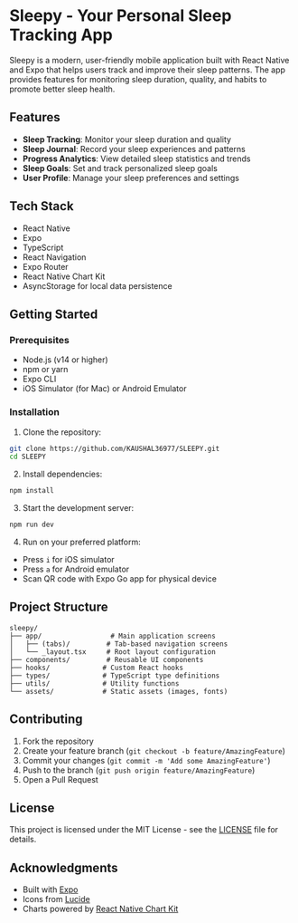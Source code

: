 # Sleepy - Your Personal Sleep Tracking App

Sleepy is a modern, user-friendly mobile application built with React Native and Expo that helps users track and improve their sleep patterns. The app provides features for monitoring sleep duration, quality, and habits to promote better sleep health.

## Features

- **Sleep Tracking**: Monitor your sleep duration and quality
- **Sleep Journal**: Record your sleep experiences and patterns
- **Progress Analytics**: View detailed sleep statistics and trends
- **Sleep Goals**: Set and track personalized sleep goals
- **User Profile**: Manage your sleep preferences and settings

## Tech Stack

- React Native
- Expo
- TypeScript
- React Navigation
- Expo Router
- React Native Chart Kit
- AsyncStorage for local data persistence

## Getting Started

### Prerequisites

- Node.js (v14 or higher)
- npm or yarn
- Expo CLI
- iOS Simulator (for Mac) or Android Emulator

### Installation

1. Clone the repository:
```bash
git clone https://github.com/KAUSHAL36977/SLEEPY.git
cd SLEEPY
```

2. Install dependencies:
```bash
npm install
```

3. Start the development server:
```bash
npm run dev
```

4. Run on your preferred platform:
- Press `i` for iOS simulator
- Press `a` for Android emulator
- Scan QR code with Expo Go app for physical device

## Project Structure

```
sleepy/
├── app/                 # Main application screens
│   ├── (tabs)/         # Tab-based navigation screens
│   └── _layout.tsx     # Root layout configuration
├── components/         # Reusable UI components
├── hooks/             # Custom React hooks
├── types/             # TypeScript type definitions
├── utils/             # Utility functions
└── assets/            # Static assets (images, fonts)
```

## Contributing

1. Fork the repository
2. Create your feature branch (`git checkout -b feature/AmazingFeature`)
3. Commit your changes (`git commit -m 'Add some AmazingFeature'`)
4. Push to the branch (`git push origin feature/AmazingFeature`)
5. Open a Pull Request

## License

This project is licensed under the MIT License - see the [LICENSE](LICENSE) file for details.

## Acknowledgments

- Built with [Expo](https://expo.dev/)
- Icons from [Lucide](https://lucide.dev/)
- Charts powered by [React Native Chart Kit](https://github.com/indiespirit/react-native-chart-kit) 